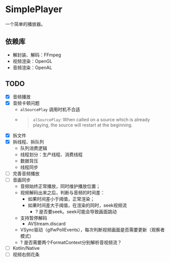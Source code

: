 # SimplePlayer

一个简单的播放器。

## 依赖库

- 解封装、解码：FFmpeg
- 视频渲染：OpenGL
- 音频渲染：OpenAL

## TODO

- [x] 音频播放
- [x] 音频卡顿问题
    - `alSourcePlay` 调用时机不合适
    - > `alSourcePlay`: When called on a source which is already playing, the source will restart at the beginning.
- [x] 拆文件
- [x] 拆线程、拆队列
    - 队列消费逻辑
    - 线程划分：生产线程、消费线程
    - 数据背压
    - 线程同步
- [ ] 完善音频播放
- [ ] 音画同步
    - 音频始终正常播放，同时维护播放位置；
    - 视频解码出来之后，判断与音频的时间差：
        - 如果时间差小于阈值，正常渲染；
        - 如果时间差大于阈值，在渲染的同时，seek视频流
            - ? 是否要seek。seek可能会导致画面跳动
    - 支持暂停解码
        - AVStream.discard
    - VSync驱动（glfwPollEvents），每次判断视频画面是否需要更新（观察者模式）
    - ? 是否需要两个FormatContext分别解析音视频流？
- [ ] Kotlin/Native
- [ ] 视频右侧花条
